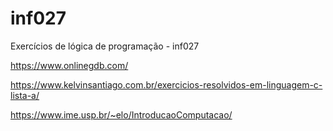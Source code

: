 # inf027
Exercícios de lógica de programação - inf027

https://www.onlinegdb.com/

https://www.kelvinsantiago.com.br/exercicios-resolvidos-em-linguagem-c-lista-a/

https://www.ime.usp.br/~elo/IntroducaoComputacao/
